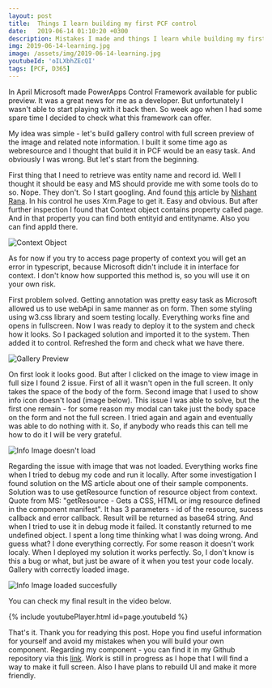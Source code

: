 ```yaml
---
layout: post
title:  Things I learn building my first PCF control
date:   2019-06-14 01:10:20 +0300
description: Mistakes I made and things I learn while building my first PCF control
img: 2019-06-14-learning.jpg
image: /assets/img/2019-06-14-learning.jpg
youtubeId: 'oILXbhZEcQI'
tags: [PCF, D365]
---
```

In April Microsoft made PowerApps Control Framework available for public preview. It was a great news for me as a developer. But unfortunately I wasn't able to start playing with it back then. So week ago when I had some spare time I decided to check what this framework can offer.

My idea was simple - let's build gallery control with full screen preview of the image and related note information. I built it some time ago as webresource and I thought that build it in PCF would be an easy task. And obviously I was wrong. But let's start from the beginning.

First thing that I need to retrieve was entity name and record id. Well I thought it should be easy and MS should provide me with some tools do to so. Nope. They don't. So I start googling. And found [this]( https://nishantrana.me/2019/06/06/step-by-step-create-a-very-simple-powerapps-custom-component-to-show-the-guid-of-the-record/) article by [Nishant Rana](https://nishantrana.me/). In his control he uses Xrm.Page to get it. Easy and obvious. But after further inspection I found that Context object contains property called page. And in that property you can find both entityid and entityname. Also you can find appId there.

![Context Object]({{site.baseurl}}/assets/img/2019-06-14-page-object.jpg)

As for now if you try to access page property of context you will get an error in typescript, because Microsoft didn't include it in interface for context. I don't know how supported this method is, so you will use it on your own risk. 

First problem solved. Getting annotation was pretty easy task as Microsoft allowed us to use webApi in same manner as on form. Then some styling using w3.css library and soem testing locally. Everything works fine and opens in fullscreen. Now I was ready to deploy it to the system and check how it looks. So I packaged solution and imported it to the system. Then added it to control. Refreshed the form and check what we have there.

![Gallery Preview]({{site.baseurl}}/assets/img/2019-06-14-gallery-first-look.png)

On first look it looks good. But after I clicked on the image to view image in full size I found 2 issue. First of all it wasn't open in the full screen. It only takes the space of the body of the form. Second image that I used to show info icon doesn't load (image below). This issue I was able to solve, but the first one remain - for some reason my modal can take just the body space on the form and not the full screen. I tried again and again and eventually was able to do nothing with it. So, if anybody who reads this can tell me how to do it I will be very grateful.

![Info Image doesn't load]({{site.baseurl}}/assets/img/2019-06-14-broken-image.png)

Regarding the issue with image that was not loaded. Everything works fine when I tried to debug my code and run it locally. After some investigation I found solution on the MS article about one of their sample components. Solution was to use getResource function of resource object from context. Quote from MS: "getResource - Gets a CSS, HTML or img resource defined in the component manifest". It has 3 parameters - id of the resource, sucess callback and error callback. Result will be returned as base64 string. And when I tried to use it in debug mode it failed. It constantly returned to me undefined object. I spent a long time thinking what I was doing wrong. And guess what? I done everything correctly. For some reason it doesn't work localy. When I deployed my solution it works perfectly. So, I don't know is this a bug or what, but just be aware of it when you test your code localy. Gallery with correctly loaded image.

![Info Image loaded succesfully]({{site.baseurl}}/assets/img/2019-06-14-fixed-image.png)

You can check my final result in the video below.

{% include youtubePlayer.html id=page.youtubeId %}

That's it. Thank you for readying this post. Hope you find useful information for yourself and avoid my mistakes when you will build your own component.
Regarding my component - you can find it in my Github repository via this [link](https://github.com/OOlashyn/PCF-AttachmentGalleryControl). Work is still in progress as I hope that I will find a way to make it full screen. Also I have plans to rebuild UI and make it more friendly.

